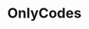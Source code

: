# OnlyCodes


<!-- First, go to the frontend folder and then run the following command -->
<!-- Run the code using the command 'npm run dev' -->
<!-- Please add your MongoDB URL in the config folder of the server -->
<!-- Good luck with running the code built by Aniket Londhe as an assignment given by OnlyCodes -->
